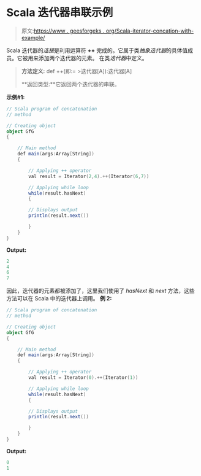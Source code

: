 # Scala 迭代器串联示例

> 原文:[https://www . geesforgeks . org/Scala-iterator-concation-with-example/](https://www.geeksforgeeks.org/scala-iterator-concatenation-with-example/)

Scala 迭代器的*连接*是利用运算符 **++** 完成的。它属于类*抽象迭代器*的具体值成员。它被用来添加两个迭代器的元素。
在类*迭代器*中定义。

> **方法定义:** def ++(即:= >迭代器[A]):迭代器[A]
> 
> **返回类型:**它返回两个迭代器的串联。

**示例#1:**

```scala
// Scala program of concatenation
// method

// Creating object
object GfG
{ 

    // Main method
    def main(args:Array[String])
    {

        // Applying ++ operator
        val result = Iterator(2,4).++(Iterator(6,7))

        // Applying while loop
        while(result.hasNext)
        {

        // Displays output
        println(result.next())

        }
    }
}
```

**Output:**

```scala
2
4
6
7

```

因此，迭代器的元素都被添加了，这里我们使用了 *hasNext* 和 *next* 方法，这些方法可以在 Scala 中的迭代器上调用。
**例 2:**

```scala
// Scala program of concatenation
// method

// Creating object
object GfG
{ 

    // Main method
    def main(args:Array[String])
    {

        // Applying ++ operator
        val result = Iterator(0).++(Iterator(1))

        // Applying while loop
        while(result.hasNext)
        {

        // Displays output
        println(result.next())

        }
    }
}
```

**Output:**

```scala
0
1

```
